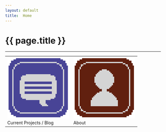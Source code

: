 ```yaml
---
layout: default
title:  Home
---
```


# {{ page.title }}

---

<table markdown="1" style="width:100%;text-align:left;" cellpadding="10">
 <tr>
  <td> <a href="blog.md"><img align="middle" src="images/blog_icon.PNG" width="200"></a> </td>
  <td> <a href="about.md"><img align="middle" src="images/about_icon.PNG" width="200"></a> </td>
 </tr>
 <tr>
  <td> Current Projects / Blog </td>
  <td> About </td>
 </tr>
</table>
